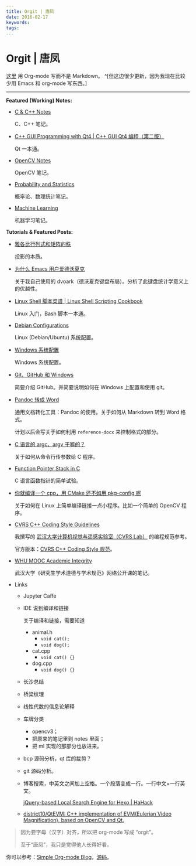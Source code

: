 ```yaml
---
title: Orgit | 唐凤
date: 2016-02-17
keywords:
tags:
...
```


Orgit | 唐凤
============

[这里](http://tangzx.qiniudn.com/orgit/) 用 Org-mode 写而不是 Markdown。
^[但这边很少更新，因为我现在比较少用 Emacs 和 org-mode 写东西。]

---

**Featured (Working) Notes:**

-   [C & C++ Notes](post-0095-c-cpp.html)

    C、C++ 笔记。

-   [C++ GUI Programming with Qt4 | C++ GUI Qt4 编程（第二版）](post-0068-cxx-gui-programming-with-qt4.html)

    Qt 一本通。

-   [OpenCV Notes](post-0073-opencv-notes.html)

    OpenCV 笔记。

-   [Probability and Statistics](post-0098-probability-and-statistics.html)

    概率论、数理统计笔记。

-   [Machine Learning](post-0097-machine-learning.html)

    机器学习笔记。

**Tutorials & Featured Posts:**

-   [雅各比行列式和矩阵的秩](post-0015-jacobian-and-determinant.html)

    投影的本质。

-   [为什么 Emacs 用户爱德沃夏克](post-0006-why-emacs-users-favor-dvorak.html)

    关于我自己使用的 dvoark（德沃夏克键盘布局）。分析了此键盘统计学意义上的优越性。

-   [Linux Shell 脚本菜谱 | Linux Shell Scripting Cookbook](post-0024-linux-shell-scripting-cookbook.html)

    Linux 入门，Bash 脚本一本通。

-   [Debian Configurations](post-0003-debian-configurations.html)

    Linux (Debian/Ubuntu) 系统配置。

-   [Windows 系统配置](post-0007-windows-configurations.html)

    Windows 系统配置。

-   [Git、GitHub 和 Windows](post-0044-git-github-notes.html)

    简要介绍 GitHub。并简要说明如何在 Windows 上配置和使用 git。

-   [Pandoc 转成 Word](post-0033-md2docx.html)

    通用文档转化工具：Pandoc 的使用。关于如何从 Markdown 转到 Word 格式。

    计划以后会写关于如何利用 `reference-docx` 来控制格式的部分。

-   [C 语言的 argc、argv 干嘛的？](post-0008-argc-argv-in-c.html)

    关于如何从命令行传参数给 C 程序。

-   [Function Pointer Stack in C](post-0043-awesome-c.html)

    C 语言函数指针的简单试验。

-   [你就编译一个 cpp，用 CMake 还不如用 pkg-config 呢](post-0035-pkg-config.html)

    关于如何在 Linux 上简单编译链接一点小程序。比如一个简单的 OpenCV 程序。

-   [CVRS C++ Coding Style Guidelines](post-0060-coding-style.html)

    我撰写的 [武汉大学计算机视觉与遥感实验室（CVRS Lab）](http://cvrs.whu.edu.cn/) 的编程规范参考。

    官方版本：[CVRS C++ Coding Style 规范](http://cvrs.whu.edu.cn/docs/CVRS-CodingStyleGuide.html)。

-   [WHU MOOC Academic Integrity](post-0082-whu-mooc-academic-integrity.html)

    武汉大学《研究生学术道德与学术规范》网络公开课的笔记。

-   Links

    +   Jupyter Caffe

    +   IDE 说到编译和链接

        关于编译和链接，需要知道

        -   animal.h
            +   `void cat();`
            +   `void dog();`
        -   cat.cpp
            +   `void cat() {}`
        -   dog.cpp
            +   `void dog() {}`

    +   长沙总结

    +   桥梁纹理

    +   线性代数的信息论解释

    +   车牌分类

        *   opencv3；
        *   把原来的笔记里到 notes 里面；
        *   把 ml 实现的那部分也放进来。

    +   bcp 源码分析，qt 库的裁剪？

    +   git 源码分析。

    +   博客搜索，中英文之间加上空格。一个段落变成一行。一行中文+一行英文。

        [jQuery-based Local Search Engine for Hexo | HaHack](http://hahack.com/codes/local-search-engine-for-hexo/#stq=&stp=0)

    +   [district10/QtEVM: C++ implementation of EVM(Eulerian Video Magnification), based on OpenCV and Qt.](https://github.com/district10/QtEVM)

<div class="tzx-hide">

> 因为要字母（汉字）对齐，所以把 org-mode 写成 “orgit”。
>
> 至于“唐凤”，我只是觉得他人长得好看。

你可以参考：[Simple Org-mode Blog](http://tangzx.qiniudn.com/org/)，[源码](https://github.com/district10/sob)。
</div>
